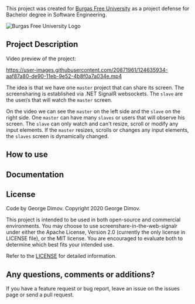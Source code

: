 This project was created for [Burgas Free University](https://www.bfu.bg/en) as a project defense for Bachelor degree in Software Engineering.  

![Burgas Free University Logo](https://www.bfu.bg/assets/images/logo_en.jpg)

## Project Description
Video preview of the project:

https://user-images.githubusercontent.com/20871961/124635934-aaf87a80-de90-11eb-9e52-4b8f0a7a034e.mp4

The idea is that we have one `master` project that can share its screen. The screensharing is established via .NET SignalR websockets. The `slave` are the user/s that will watch the `master` screen.  

On the video we can see the `master` on the left side and the `slave` on the right side. One `master` can have many `slaves` or users that will observe his screen. The `slave` can only watch and can't resize, scroll or modify any input elements. If the `master` resizes, scrolls or changes any input elements, the `slaves` screen is dynamically changed.
## How to use

## Documentation



## License

Code by George Dimov. Copyright 2020 George Dimov.

This project is intended to be used in both open-source and commercial environments. You may choose to use screenshare-in-the-web-signalr  under either the Apache License, Version 2.0 (currently the only license in LICENSE file), or the MIT license. You are encouraged to evaluate both to determine which best fits your intended use.

Refer to the [LICENSE](https://github.com/George221b/screenshare-in-the-web-signalr/blob/main/LICENSE) for detailed information.

## Any questions, comments or additions?
If you have a feature request or bug report, leave an issue on the issues page or send a pull request.
